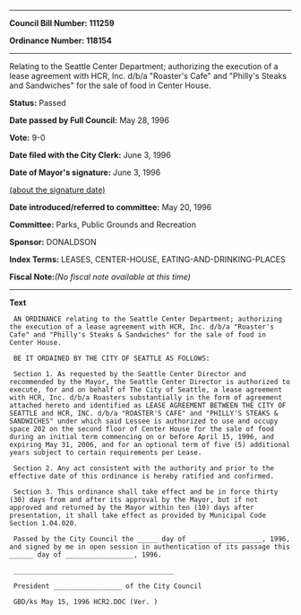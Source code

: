 

********

**Council Bill Number: 111259**
   
**Ordinance Number: 118154**
********

 Relating to the Seattle Center Department; authorizing the execution of a lease agreement with HCR, Inc. d/b/a "Roaster's Cafe" and "Philly's Steaks and Sandwiches" for the sale of food in Center House.

**Status:** Passed
   
**Date passed by Full Council:** May 28, 1996
   
**Vote:** 9-0
   
**Date filed with the City Clerk:** June 3, 1996
   
**Date of Mayor's signature:** June 3, 1996
   
[(about the signature date)](/~public/approvaldate.htm)
   
   
   
**Date introduced/referred to committee:** May 20, 1996
   
**Committee:** Parks, Public Grounds and Recreation
   
**Sponsor:** DONALDSON
   
   
**Index Terms:** LEASES, CENTER-HOUSE, EATING-AND-DRINKING-PLACES

**Fiscal Note:**_(No fiscal note available at this time)_

********

**Text**
   
```
 AN ORDINANCE relating to the Seattle Center Department; authorizing the execution of a lease agreement with HCR, Inc. d/b/a "Roaster's Cafe" and "Philly's Steaks & Sandwiches" for the sale of food in Center House.

 BE IT ORDAINED BY THE CITY OF SEATTLE AS FOLLOWS:

 Section 1. As requested by the Seattle Center Director and recommended by the Mayor, the Seattle Center Director is authorized to execute, for and on behalf of The City of Seattle, a lease agreement with HCR, Inc. d/b/a Roasters substantially in the form of agreement attached hereto and identified as LEASE AGREEMENT BETWEEN THE CITY OF SEATTLE and HCR, INC. d/b/a "ROASTER'S CAFE" and "PHILLY'S STEAKS & SANDWICHES" under which said Lessee is authorized to use and occupy space 202 on the second floor of Center House for the sale of food during an initial term commencing on or before April 15, 1996, and expiring May 31, 2006, and for an optional term of five (5) additional years subject to certain requirements per Lease.

 Section 2. Any act consistent with the authority and prior to the effective date of this ordinance is hereby ratified and confirmed.

 Section 3. This ordinance shall take effect and be in force thirty (30) days from and after its approval by the Mayor, but if not approved and returned by the Mayor within ten (10) days after presentation, it shall take effect as provided by Municipal Code Section 1.04.020.

 Passed by the City Council the _____ day of __________________, 1996, and signed by me in open session in authentication of its passage this ______ day of _________________, 1996.

 ________________________________________

 President _________________ of the City Council

 GBD/ks May 15, 1996 HCR2.DOC (Ver. )

```
